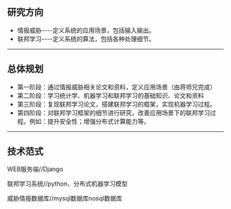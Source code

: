 ## 研究方向

* 情报威胁----定义系统的应用场景，包括输入输出。
* 联邦学习----定义系统的算法，包括各种处理细节。

-------------------------
## 总体规划

* 第一阶段：通过情报威胁相关论文和资料，定义应用场景（由蒋师兄完成）
* 第二阶段：学习统计学、机器学习和联邦学习的基础知识、论文和资料
* 第三阶段：复现联邦学习论文，搭建联邦学习的框架，实现机器学习过程。
* 第四阶段：对联邦学习框架的细节进行研究，改善应用场景下的联邦学习过程。例如：提升安全性；增强分布式计算能力等。

----------------------------
## 技术范式


WEB服务端//Django

联邦学习系统//python、分布式机器学习模型

威胁情报数据库//mysql数据库nosql数据库



